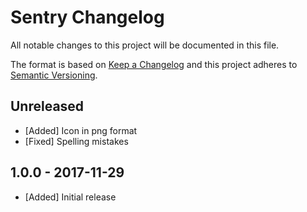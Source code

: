 # Sentry Changelog

All notable changes to this project will be documented in this file.

The format is based on [Keep a Changelog](http://keepachangelog.com/) and this project adheres to [Semantic Versioning](http://semver.org/).

## Unreleased

- [Added] Icon in png format
- [Fixed] Spelling mistakes


## 1.0.0 - 2017-11-29

- [Added] Initial release
